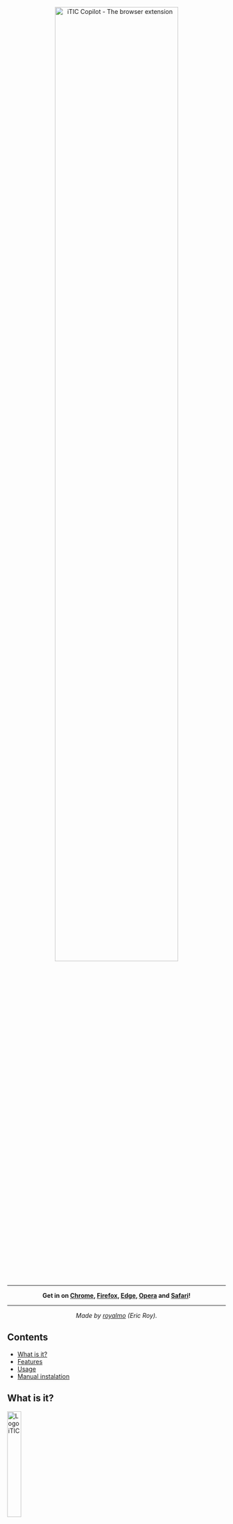 <p align="center">
  <img src="https://user-images.githubusercontent.com/49844173/162380728-c396ab95-0566-437d-9882-656ef5503fd9.png" alt="iTIC Copilot - The browser extension" width="75%" />
</p>

----

<p align="center"><strong>
  Get in on <a href="https://chrome.google.com/webstore/detail/opcjpngfgjgceflfdajgekochbmclgmh">Chrome</a>,
  <a href="https://addons.mozilla.org/firefox/addon/itic-copilot/">Firefox</a>,
  <a href="https://microsoftedge.microsoft.com/addons/detail/bjokdnpmhkdokhpkdbgbpgbpmjbknjoh">Edge</a>,
  <a href="https://www.youtube.com/watch?v=dQw4w9WgXcQ">Opera</a>
  and <a href="https://www.youtube.com/watch?v=dQw4w9WgXcQ">Safari</a>!
</strong></p>
  
----
<p align="center">
  <em>Made by <a href="https://github.com/royalmo">royalmo</a> (Eric Roy).</em>
</p>


## Contents
- [What is it?](#what-is-it)
- [Features](#features)
- [Usage](#usage)
- [Manual instalation](#manual-instalation)

## What is it?

<p>
  <img src="https://user-images.githubusercontent.com/49844173/158698760-a9dcbb61-3f0d-4b67-9af2-ef7eed17cdd1.png" alt="Logo iTIC" width=25%" />
</p>

I'm studying an ICT Systems Engineering degree (called also iTIC). During the degree I've found that some tools that we needed to use were a little bit hard to understand at first, or they weren't just as productive as they could be.

That's why I created a browser extension that could, at least, try to make the navigation experience better. It is available on all the browsers that let users publish their extensions without having to be rich. In the next section we will list the most important features of the extension.

## Features

This extension makes the browsing experience of iTIC students much, much easier.

### Better navigation in the OpenCourseWare

- It disables the 'forced download' when accessing some files. Specially, the PDF's, that with the extension are opened with the browser.
- It has a 'download subject' option, that creates a `.zip` file with all the resources of a subject, to make massive downloads easier.

### Escriny (iTIC's subversion) productivity

Work in progress. For the moment, there's nothing here.

## Usage

For the moment, there isn't any user interface, so just head into some of the iTIC websites (like the [OCW](https://ocwitic.epsem.upc.edu)) and look for the new buttons nested in the rendered website.

## Manual instalation

By downloading the source code you can use the extension and play with it. As long as you respect the extension's liscence, you can do what you want.

Here you have a tutorial for the manual instalation in Google Chrome. For the other browsers, it should be more or less the same instructions.

### 1. Clone the repository

Assuming you have git installed, run
```
git clone https://github.com/royalmo/ocw-anti-download.git
```

Otherwise, you can [download the zip file](https://github.com/royalmo/ocw-anti-download/archive/refs/heads/main.zip) of the repository, and unzip the downloaded file.

### 2. Activate Chrome developer mode

Go to [`chrome://extensions/`](chrome://extensions/) on your Chrome browser and enable **Developer mode** at the top right of the page.

![Developer mode](https://user-images.githubusercontent.com/49844173/158700807-1788513c-1581-482d-b9db-b12c30bb7774.png)

### 3. Load the extension folder

A **Load unpacked** button will appear at the top left of the page after enabling *Developer mode*. Click there, and select the *ocw-anti-download* folder you just cloned.

![Load unpacked](https://user-images.githubusercontent.com/49844173/158700864-62b51048-0768-4926-b1d7-272f7f4bbf97.png)


That's it! You should be able to open OCW's files without downloading them. **Caution!** Make sure you don't delete the downloaded folder! Chrome loads the extension from there every time you open the browser.
